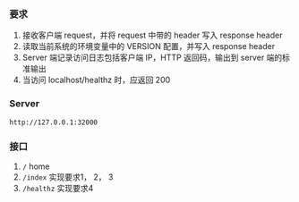 ### 要求
1. 接收客户端 request，并将 request 中带的 header 写入 response header
2. 读取当前系统的环境变量中的 VERSION 配置，并写入 response header
3. Server 端记录访问日志包括客户端 IP，HTTP 返回码，输出到 server 端的标准输出
4. 当访问 localhost/healthz 时，应返回 200

### Server
`http://127.0.0.1:32000`
### 接口
1. `/` home
2. `/index` 实现要求1， 2， 3
3. `/healthz` 实现要求4
